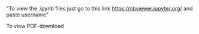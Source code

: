 "To view the .ipynb files just go to this link https://nbviewer.jupyter.org/  and paste username"

To view PDF-download 
